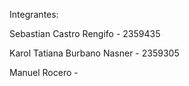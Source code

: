 Integrantes:


Sebastian Castro Rengifo - 2359435


Karol Tatiana Burbano Nasner - 2359305


Manuel Rocero - 
